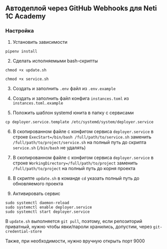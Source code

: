 ## Автодеплой через GitHub Webhooks для Neti 1C Academy

### Настройка

1. Установить зависимости

`pipenv install`


2. Сделать исполняемыми bash-скрипты

`chmod +x update.sh`

`chmod +x service.sh`


3. Создать и заполнить `.env` файл из `.env.example`


4. Создать и заполнить файл конфига `instances.toml` из `instances.toml.example`


5. Положить шаблон systemd юнита в папку с сервисами
```shell
cp deployer.service.template /etc/systemd/system/deployer.service
```


6. В скопированном файле с конфигом сервиса `deployer.service` в строке 
`ExecStart=/bin/bash /full/path/to/service.sh` заменить `/full/path/to/project/service.sh` на полный 
путь до скрипта `service.sh` (`/bin/bash` не удалять)


7. В скопированном файле с конфигом сервиса `deployer.service` в строке 
`WorkingDirectory=/full/path/to/project` заменить `/full/path/to/project` на полный 
путь до корня проекта 


8. В скрипте `update.sh` в команде `cd` указать полный путь до обновляемого проекта

9. Активировать сервис
```shell
sudo systemctl daemon-reload
sudo systemctl enable deployer.service
sudo systemctl start deployer.service
```

В `update.sh` выполняется `git pull`, поэтому, если репозиторий приватный,
нужно чтобы явки/пароли хранились, допустим, через `git-credential-store`

Также, при необходимости, нужно вручную открыть порт 9000
